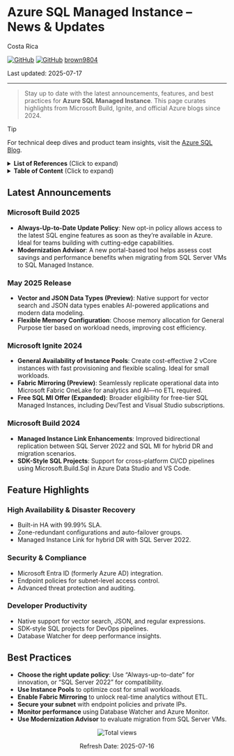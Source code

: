 # Azure SQL Managed Instance – News & Updates

Costa Rica

[![GitHub](https://badgen.net/badge/icon/github?icon=github&label)](https://github.com)
[![GitHub](https://img.shields.io/badge/--181717?logo=github&logoColor=ffffff)](https://github.com/)
[brown9804](https://github.com/brown9804)

Last updated: 2025-07-17

----------

> Stay up to date with the latest announcements, features, and best practices for **Azure SQL Managed Instance**. This page curates highlights from Microsoft Build, Ignite, and official Azure blogs since 2024.

> [!TIP]  
> For technical deep dives and product team insights, visit the [Azure SQL Blog](https://techcommunity.microsoft.com/t5/azure-sql-blog/bg-p/AzureSQLBlog).

<details>
<summary><b>List of References</b> (Click to expand)</summary>

- [What’s New in Azure SQL Managed Instance](https://learn.microsoft.com/azure/azure-sql/managed-instance/doc-changes-updates-release-notes-whats-new)
- [Azure SQL Managed Instance Updates – Ignite 2024](https://techcommunity.microsoft.com/blog/azuresqlblog/azure-sql-managed-instance-updates-%E2%80%93-msignite-2024/4305772)
- [Azure SQL Documentation](https://learn.microsoft.com/azure/azure-sql/)
- [Azure Updates – SQL](https://azure.microsoft.com/updates/?product=sql-managed-instance)

</details>

<details>
<summary><b>Table of Content</b> (Click to expand)</summary>

- [Latest Announcements](#latest-announcements)
  - [Microsoft Build 2025](#microsoft-build-2025)
  - [May 2025 Release](#may-2025-release)
  - [Microsoft Ignite 2024](#microsoft-ignite-2024)
  - [Microsoft Build 2024](#microsoft-build-2024)
- [Feature Highlights](#feature-highlights)
  - [High Availability & Disaster Recovery](#high-availability--disaster-recovery)
  - [Security & Compliance](#security--compliance)
  - [Developer Productivity](#developer-productivity)
- [Best Practices](#best-practices)

</details>

## Latest Announcements

### Microsoft Build 2025

- **Always-Up-to-Date Update Policy**: New opt-in policy allows access to the latest SQL engine features as soon as they’re available in Azure. Ideal for teams building with cutting-edge capabilities.  
- **Modernization Advisor**: A new portal-based tool helps assess cost savings and performance benefits when migrating from SQL Server VMs to SQL Managed Instance.

### May 2025 Release

- **Vector and JSON Data Types (Preview)**: Native support for vector search and JSON data types enables AI-powered applications and modern data modeling.  
- **Flexible Memory Configuration**: Choose memory allocation for General Purpose tier based on workload needs, improving cost efficiency.

### Microsoft Ignite 2024

- **General Availability of Instance Pools**: Create cost-effective 2 vCore instances with fast provisioning and flexible scaling. Ideal for small workloads.  
- **Fabric Mirroring (Preview)**: Seamlessly replicate operational data into Microsoft Fabric OneLake for analytics and AI—no ETL required.  
- **Free SQL MI Offer (Expanded)**: Broader eligibility for free-tier SQL Managed Instances, including Dev/Test and Visual Studio subscriptions.

### Microsoft Build 2024

- **Managed Instance Link Enhancements**: Improved bidirectional replication between SQL Server 2022 and SQL MI for hybrid DR and migration scenarios.  
- **SDK-Style SQL Projects**: Support for cross-platform CI/CD pipelines using Microsoft.Build.Sql in Azure Data Studio and VS Code.

## Feature Highlights

### High Availability & Disaster Recovery

- Built-in HA with 99.99% SLA.  
- Zone-redundant configurations and auto-failover groups.  
- Managed Instance Link for hybrid DR with SQL Server 2022.

### Security & Compliance

- Microsoft Entra ID (formerly Azure AD) integration.  
- Endpoint policies for subnet-level access control.  
- Advanced threat protection and auditing.

### Developer Productivity

- Native support for vector search, JSON, and regular expressions.  
- SDK-style SQL projects for DevOps pipelines.  
- Database Watcher for deep performance insights.

## Best Practices

- **Choose the right update policy**: Use “Always-up-to-date” for innovation, or “SQL Server 2022” for compatibility.  
- **Use Instance Pools** to optimize cost for small workloads.  
- **Enable Fabric Mirroring** to unlock real-time analytics without ETL.  
- **Secure your subnet** with endpoint policies and private IPs.  
- **Monitor performance** using Database Watcher and Azure Monitor.  
- **Use Modernization Advisor** to evaluate migration from SQL Server VMs.

<!-- START BADGE -->
<div align="center">
  <img src="https://img.shields.io/badge/Total%20views-31-limegreen" alt="Total views">
  <p>Refresh Date: 2025-07-16</p>
</div>
<!-- END BADGE -->
